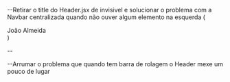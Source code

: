 --Retirar o title do Header.jsx de invisivel e solucionar o problema com a Navbar centralizada quando não ouver algum elemento na esquerda (<div className={styles.title}>João Almeida</div>)

--

--Arrumar o problema que quando tem barra de rolagem o Header mexe um pouco de lugar

